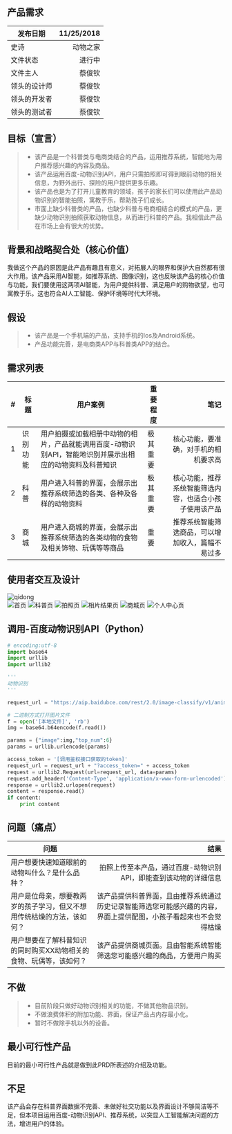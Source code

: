 ## 产品需求
| 发布日期 | 11/25/2018 |
| --------   | -----:  |
| 史诗 | 动物之家 | 
| 文件状态 | 进行中 | 
| 文件主人 | 蔡俊钦 | 
| 领头的设计师  | 蔡俊钦 | 
| 领头的开发者  | 蔡俊钦 | 
| 领头的测试者  | 蔡俊钦 | 

## 目标（宣言）
> * 该产品是一个科普类与电商类结合的产品，运用推荐系统，智能地为用户推荐感兴趣的内容及商品。
> * 该产品运用百度-动物识别API，用户只需拍照即可得到眼前动物的相关信息，为野外出行、探险的用户提供更多乐趣。
> * 该产品也是为了打开儿童教育的领域，孩子的家长们可以使用此产品动物识别的智能拍照，寓教于乐，帮助孩子们成长。
> * 市面上缺少科普类的产品，也缺少科普与电商相结合的模式的产品，更缺少动物识别拍照获取动物信息，从而进行科普的产品。我相信此产品在市场上会有很大的优势。

## 背景和战略契合处（核心价值）
  我做这个产品的原因是此产品有趣且有意义，对拓展人的眼界和保护大自然都有很大作用。该产品采用AI智能，如推荐系统、图像识别，这也反映该产品的核心价值与功能，我们要使用这两项AI智能，为用户提供科普、满足用户的购物欲望，也可寓教于乐。这也符合AI人工智能、保护环境等时代大环境。

## 假设
> * 该产品是一个手机端的产品，支持手机的Ios及Android系统。
> * 产品功能完善，是电商类APP与科普类APP的结合。

## 需求列表
| # | 标题 | 用户案例 | 重要程度 | 笔记 |
| --------   | -----| ----  |--------   |-----:  |
| 1 | 识别功能 | 用户拍摄或加载相册中动物的相片，产品就能调用百度-动物识别API，智能地识别并展示出相应的动物资料及科普知识 | 极其重要 | 核心功能，要准确，对手机的相机要求高 |
| 2 | 科普 | 用户进入科普的界面，会展示出推荐系统筛选的各类、各种及各样的动物资料  | 极其重要 | 核心功能，推荐系统智能筛选内容，也适合小孩子使用该产品 |
| 3 | 商城 | 用户进入商城的界面，会展示出推荐系统筛选的各类动物的食物及相关饰物、玩偶等等商品  | 重要 | 推荐系统智能筛选商品，可以增加收入，篇幅不易过多 |
 
## 使用者交互及设计
  ![qidong](https://github.com/a494266751/API_ML_AI/blob/master/img/qidong.png)  
  ![首页](https://github.com/a494266751/API_ML_AI/blob/master/img/shouye.png)
  ![科普页](https://github.com/a494266751/API_ML_AI/blob/master/img/kepu.png) 
  ![拍照页](https://github.com/a494266751/API_ML_AI/blob/master/img/paizhao.png)
  ![相片结果页](https://github.com/a494266751/API_ML_AI/blob/master/img/jieguo.png) 
  ![商城页](https://github.com/a494266751/API_ML_AI/blob/master/img/shangchen.png)
  ![个人中心页](https://github.com/a494266751/API_ML_AI/blob/master/img/gerenzhongxin.png)
  
## 调用-百度动物识别API（Python）
```python
# encoding:utf-8
import base64
import urllib
import urllib2

'''
动物识别
'''

request_url = "https://aip.baidubce.com/rest/2.0/image-classify/v1/animal"

# 二进制方式打开图片文件
f = open('[本地文件]', 'rb')
img = base64.b64encode(f.read())

params = {"image":img,"top_num":6}
params = urllib.urlencode(params)

access_token = '[调用鉴权接口获取的token]'
request_url = request_url + "?access_token=" + access_token
request = urllib2.Request(url=request_url, data=params)
request.add_header('Content-Type', 'application/x-www-form-urlencoded')
response = urllib2.urlopen(request)
content = response.read()
if content:
    print content
```

## 问题（痛点）
| 问题 | 结果 |
| --------   | -----:  |
| 用户想要快速知道眼前的动物叫什么？是什么品种？ | 拍照上传至本产品，通过百度-动物识别API，即能查到该动物的详细信息 | 
| 用户是位母亲，想要教两岁的孩子学习，但又不想用传统枯燥的方法，该如何？ | 该产品提供科普界面，且由推荐系统通过历史记录智能筛选您可能感兴趣的内容，界面上提供配图，小孩子看起来也不会觉得枯燥 | 
| 用户想要在了解科普知识的同时购买XX动物相关的食物、玩偶等，该如何？ | 该产品提供商城页面。且由智能系统智能筛选您可能感兴趣的商品，方便用户购买 | 

## 不做
> * 目前阶段只做好动物识别相关的功能，不做其他物品识别。
> * 不做浪费体积的附加功能、界面，保证产品占内存最小化。
> * 暂时不做除手机以外的设备。

## 最小可行性产品
  目前的最小可行性产品就是做到此PRD所表述的介绍及功能。
 
## 不足
  该产品会存在科普界面数据不完善、未做好社交功能以及界面设计不够简洁等不足，但本项目运用百度-动物识别API、推荐系统，以突显人工智能解决问题的方法，增进用户的体验。

